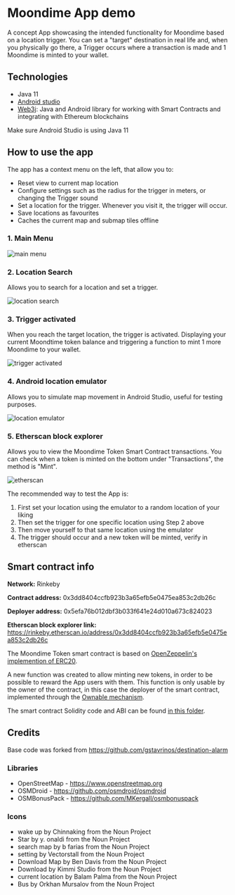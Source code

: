 # Moondime App demo

A concept App showcasing the intended functionality for Moondime based on a location trigger. You can set a "target" destination in real life and, when you physically go there, a Trigger occurs where a transaction is made and 1 Moondime is minted to your wallet.

## Technologies
* Java 11
* [Android studio](https://developer.android.com/studio)
* [Web3j](https://docs.web3j.io/latest/): Java and Android library for working with Smart Contracts and integrating with Ethereum blockchains

Make sure Android Studio is using Java 11

## How to use the app

The app has a context menu on the left, that allow you to:
- Reset view to current map location
- Configure settings such as the radius for the trigger in meters, or changing the Trigger sound
- Set a location for the trigger. Whenever you visit it, the trigger will occur.
- Save locations as favourites
- Caches the current map and submap tiles offline

### 1. Main Menu
![main menu](https://github.com/SquirrelEx/MoonDime/blob/master/extras/screenshots/mainmenu.png?raw=true)

### 2. Location Search
Allows you to search for a location and set a trigger.

![location search](https://github.com/SquirrelEx/MoonDime/blob/master/extras/screenshots/locationsearch.png?raw=true)

### 3. Trigger activated
When you reach the target location, the trigger is activated. Displaying your current Moondtime token balance and triggering a function to mint 1 more Moondime to your wallet.

![trigger activated](https://github.com/SquirrelEx/MoonDime/blob/master/extras/screenshots/trigger.png?raw=true)

### 4. Android location emulator
Allows you to simulate map movement in Android Studio, useful for testing purposes.

![location emulator](https://github.com/SquirrelEx/MoonDime/blob/master/extras/screenshots/emulator.png?raw=true)

### 5. Etherscan block explorer
Allows you to view the Moondime Token Smart Contract transactions. You can check when a token is minted on the bottom under "Transactions", the method is "Mint".

![etherscan](https://github.com/SquirrelEx/MoonDime/blob/master/extras/screenshots/etherscan.png?raw=true)


The recommended way to test the App is:
1. First set your location using the emulator to a random location of your liking
2. Then set the trigger for one specific location using Step 2 above
3. Then move yourself to that same location using the emulator
4. The trigger should occur and a new token will be minted, verify in etherscan


## Smart contract info
**Network:** Rinkeby

**Contract address:** 0x3dd8404ccfb923b3a65efb5e0475ea853c2db26c

**Deployer address:** 0x5efa76b012dbf3b033f641e24d010a673c824023

**Etherscan block explorer link:** https://rinkeby.etherscan.io/address/0x3dd8404ccfb923b3a65efb5e0475ea853c2db26c

The Moondime Token smart contract is based on [OpenZeppelin's implemention of ERC20](https://docs.openzeppelin.com/contracts/4.x/erc20).

A new function was created to allow minting new tokens, in order to be possible to reward the App users with them. This function is only usable by the owner of the contract, in this case the deployer of the smart contract, implemented through the [Ownable mechanism](https://docs.openzeppelin.com/contracts/2.x/access-control).

The smart contract Solidity code and ABI can be found [in this folder](https://github.com/SquirrelEx/MoonDime/tree/master/moondime%20smart%20contract).


## Credits

Base code was forked from https://github.com/gstavrinos/destination-alarm

### Libraries
* OpenStreetMap - https://www.openstreetmap.org
* OSMDroid - https://github.com/osmdroid/osmdroid
* OSMBonusPack - https://github.com/MKergall/osmbonuspack

### Icons
* wake up by Chinnaking from the Noun Project
* Star by y. onaldi from the Noun Project
* search map by b farias from the Noun Project
* setting by Vectorstall from the Noun Project
* Download Map by Ben Davis from the Noun Project
* Download by Kimmi Studio from the Noun Project
* current location by Balam Palma from the Noun Project
* Bus by Orkhan Mursalov from the Noun Project

